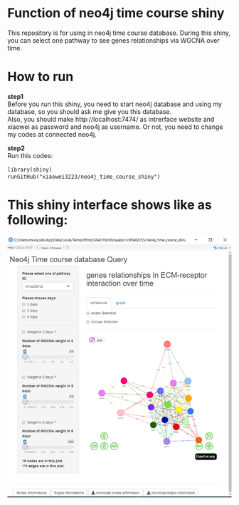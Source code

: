 # Function of neo4j time course shiny
This repository is for using in neo4j time course database.
During this shiny, you can select one pathway to see genes relationships via WGCNA over time.

# How to run

**step1**   
Before you run this shiny, you need to start neo4j database and using my database, so you should ask me give you this database.  
Also, you should make http://localhost:7474/ as intrerface website and xiaowei as password and neo4j as username. Or not, you need to change
my codes at connected neo4j.

**step2**  
Run this codes:
```
library(shiny)
runGitHub("xiaowei3223/neo4j_time_course_shiny")
```

# This shiny interface shows like as following:

![interface_neo4j_time_course_shiny.png](./img/interface_neo4j_time_course_shiny.png)
